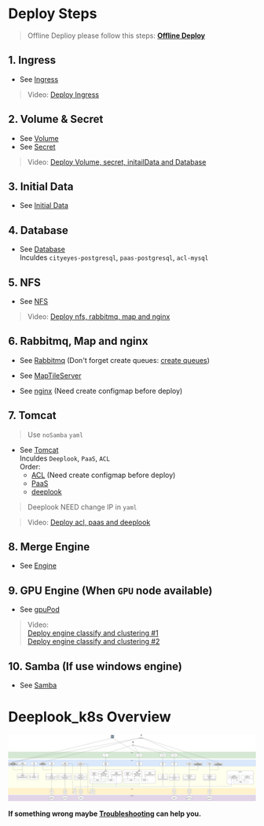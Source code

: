 # Deploy Steps

> Offline Deplioy please follow this steps: **[Offline Deploy](./README.offline.md)**

## 1. Ingress

- See [Ingress](./Ingress/README.md)

> Video: [Deploy Ingress](https://drive.google.com/open?id=1piVyRAlkLACsL0JH324VPJUX8DhZFTyC)

## 2. Volume & Secret
- See [Volume](./Volume/README.md)
- See [Secret](./Secret/README.md)

> Video: [Deploy Volume, secret, initailData and Database](https://drive.google.com/open?id=1DEUaQSSg97j-DDB4uH-yZsRuTCW7wDvI)

## 3. Initial Data

- See [Initial Data](./InitialData/README.md)

## 4. Database
- See [Database](./Database/README.md) \
Inculdes `cityeyes-postgresql`, `paas-postgresql`, `acl-mysql`

## 5. NFS

- See [NFS](./NFS/README.md)

> Video: [Deploy nfs, rabbitmq, map and nginx](https://drive.google.com/open?id=1SogJR_q4K-pLYrOch6bgKm93KZfCq5_E)

## 6. Rabbitmq, Map and nginx
- See [Rabbitmq](./rabbitmq/README.md)
  (Don't forget create queues: [create queues](./rabbitmq/README.md#using-script-create-queues))

- See [MapTileServer](./MapTileServer/README.md)

- See [nginx](./nginx/README.md) (Need create configmap before deploy)

## 7. Tomcat

> Use `noSamba` `yaml`

- See [Tomcat](./Tomcat/README.md) \
Inculdes `Deeplook`, `PaaS`, `ACL` \
Order:
  - [ACL](./Tomcat/README.md#deploy-tomcat-for-acl) (Need create configmap before deploy)
  - [PaaS](./Tomcat/README.md#deploy-paas)
  - [deeplook](./Tomcat/README.md#deploy-deeplook)
> Deeplook NEED change IP in `yaml` 

> Video: [Deploy acl, paas and deeplook](https://drive.google.com/open?id=1V3xHirZ0oGVT95kj1p-Cntiq4KMfN-We)

## 8. Merge Engine

- See [Engine](./Engine/README.md)

## 9. GPU Engine (When `GPU` node available)

- See [gpuPod](./gpuPod/README.md)

> Video: \
> [Deploy engine classify and clustering #1](https://drive.google.com/open?id=1ReD3ZVPxi-xRgiGX8hfprj7YSeAOWF8B) \
> [Deploy engine classify and clustering #2](https://drive.google.com/open?id=1G5-AWaDXgzDHKJ_AHpGtldZCBsG4lApB)

## 10. Samba (If use windows engine)

- See [Samba](./Samba/README.md)

# Deeplook_k8s Overview

![alt text](/Images/Overview/Deeplook_k8s_overview.png "Deeplook_k8s_overview")

**If something wrong maybe [Troubleshooting](../Install/Troubleshooting.md) can help you.**